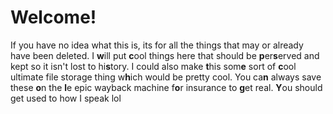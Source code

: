 # Welcome!
If you have no idea what this is, its for all the things that may or already have been deleted. I **w**ill put **c**ool things here that should be **p**er**s**erved and kept so it isn't lost to hi**s**tory. I could also make **t**his som**e** sort of **c**ool ultimate file storage thing w**h**ich would be pretty cool. You ca**n** always save these **o**n the **l**e epic wayback machine f**o**r insurance to **g**et real. **Y**ou should get used to how I speak lol
